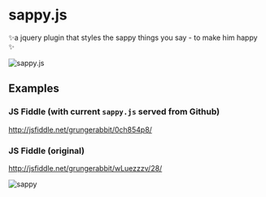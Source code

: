 # sappy.js
✨a jquery plugin that styles the sappy things you say - to make him happy ✨

![sappy.js](https://pbs.twimg.com/media/CSB_-owWwAALQhu.png:large)

## Examples

### JS Fiddle (with current `sappy.js` served from Github)

http://jsfiddle.net/grungerabbit/0ch854p8/

### JS Fiddle (original)

http://jsfiddle.net/grungerabbit/wLuezzzv/28/

![sappy](http://i58.tinypic.com/k00wnr.png)
